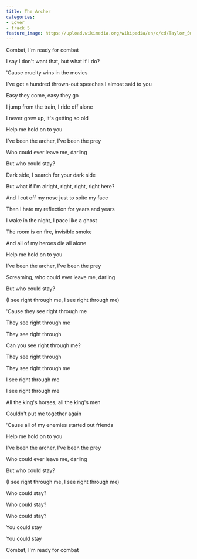 ```yaml
---
title: The Archer
categories:
- Lover
- track 5
feature_image: https://upload.wikimedia.org/wikipedia/en/c/cd/Taylor_Swift_-_Lover.png
--- 
```

Combat, I'm ready for combat

I say I don't want that, but what if I do?

'Cause cruelty wins in the movies

I've got a hundred thrown-out speeches I almost said to you

Easy they come, easy they go

I jump from the train, I ride off alone

I never grew up, it's getting so old

Help me hold on to you

I've been the archer, I've been the prey

Who could ever leave me, darling

But who could stay?

Dark side, I search for your dark side

But what if I'm alright, right, right, right here?

And I cut off my nose just to spite my face

Then I hate my reflection for years and years

I wake in the night, I pace like a ghost

The room is on fire, invisible smoke

And all of my heroes die all alone

Help me hold on to you

I've been the archer, I've been the prey

Screaming, who could ever leave me, darling

But who could stay?

(I see right through me, I see right through me)

'Cause they see right through me

They see right through me

They see right through

Can you see right through me?

They see right through

They see right through me

I see right through me

I see right through me

All the king's horses, all the king's men

Couldn't put me together again

'Cause all of my enemies started out friends

Help me hold on to you

I've been the archer, I've been the prey

Who could ever leave me, darling

But who could stay?

(I see right through me, I see right through me)

Who could stay?

Who could stay?

Who could stay?

You could stay

You could stay

Combat, I'm ready for combat